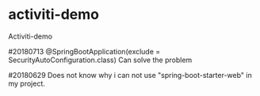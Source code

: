 # activiti-demo
Activiti-demo

#20180713
@SpringBootApplication(exclude = SecurityAutoConfiguration.class)
Can solve the problem

#20180629
Does not know why i can not use "spring-boot-starter-web" in my project.
